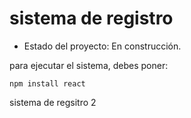 <h1> sistema de registro</h1>

- Estado del proyecto: En construcción.

para  ejecutar el sistema, debes poner:

``` 
npm install react
``` 
sistema de regsitro 2 
